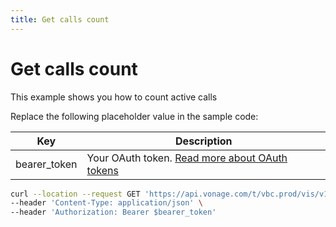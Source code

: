 ```yaml
---
title: Get calls count
---
```


# Get calls count

This example shows you how to count active calls

Replace the following placeholder value in the sample code:

| Key        | Description                                                                                            |
|------------|--------------------------------------------------------------------------------------------------------|
| bearer_token | Your OAuth token. [Read more about OAuth tokens](https://developer.nexmo.com/vonage-business-cloud/vbc-apis/getting-started/authentication) |


``` bash
curl --location --request GET 'https://api.vonage.com/t/vbc.prod/vis/v1/self/calls/count' \
--header 'Content-Type: application/json' \
--header 'Authorization: Bearer $bearer_token'
```
